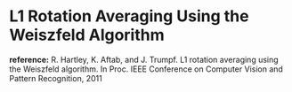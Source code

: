 # L1 Rotation Averaging Using the Weiszfeld Algorithm
**reference:** 
R. Hartley, K. Aftab, and J. Trumpf. L1 rotation averaging using the Weiszfeld algorithm. In Proc. IEEE Conference on Computer Vision and Pattern Recognition, 2011